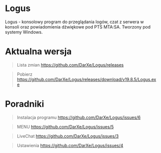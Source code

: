 # Logus
Logus - konsolowy program do przeglądania logów, czat z serwera w konsoli oraz powiadomienia dźwiękowe pod PTS MTA:SA. Tworzony pod systemy Windows.
# Aktualna wersja
> Lista zmian
https://github.com/DarXe/Logus/releases

> Pobierz
https://github.com/DarXe/Logus/releases/download/v19.8.5/Logus.exe

# Poradniki
> Instalacja programu https://github.com/DarXe/Logus/issues/6

> MENU https://github.com/DarXe/Logus/issues/5

> LiveChat https://github.com/DarXe/Logus/issues/3

> Ustawienia https://github.com/DarXe/Logus/issues/4
